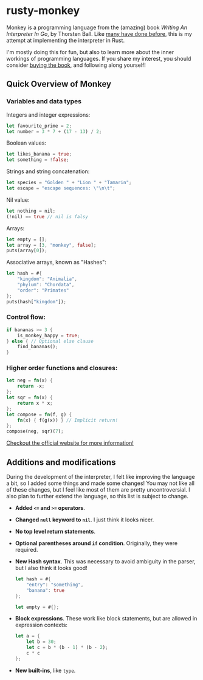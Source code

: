 # rusty-monkey
Monkey is a programming language from the (amazing) book _Writing An Interpreter In Go_, by Thorsten Ball. Like [many have done before](https://github.com/search?q=monkey+rust), this is my attempt at implementing the interpreter in Rust.

I'm mostly doing this for fun, but also to learn more about the inner workings of programming languages. If you share my interest, you should consider [buying the book](https://interpreterbook.com), and following along yourself!

## Quick Overview of Monkey
### Variables and data types
Integers and integer expressions:
```rs
let favourite_prime = 2;
let number = 3 * 7 + (17 - 13) / 2;
```

Boolean values:
```rs
let likes_banana = true;
let something = !false;
```

Strings and string concatenation:
```rs
let species = "Golden " + "Lion " + "Tamarin";
let escape = "escape sequences: \"\n\t";
```

Nil value:
```rs
let nothing = nil;
(!nil) == true // nil is falsy
```

Arrays:
```rs
let empty = [];
let array = [3, "monkey", false];
puts(array[0]);
```

Associative arrays, known as "Hashes":
```rs
let hash = #{
    "kingdom": "Animalia",
    "phylum": "Chordata",
    "order": "Primates"
};
puts(hash["kingdom"]);
```

### Control flow:
```rs
if bananas >= 3 {
    is_monkey_happy = true;
} else { // Optional else clause
    find_bananas();
}
```

### Higher order functions and closures:
```rs
let neg = fn(x) {
    return -x;
};
let sqr = fn(x) {
    return x * x;
};
let compose = fn(f, g) {
    fn(x) { f(g(x)) } // Implicit return!
};
compose(neg, sqr)(7);
```

[Checkout the official website for more information!](https://monkeylang.org/)

## Additions and modifications
During the development of the interpreter, I felt like improving the language a bit, so I added some things and made some changes! You may not like all of these changes, but I feel like most of them are pretty uncontroversial. I also plan to further extend the language, so this list is subject to change.

- **Added `<=` and `>=` operators**.

- **Changed `null` keyword to `nil`**. I just think it looks nicer.

- **No top level return statements**.

- **Optional parentheses around `if` condition**. Originally, they were required.

- **New Hash syntax**. This was necessary to avoid ambiguity in the parser, but I also think it looks good!
    ```rs
    let hash = #{
        "entry": "something",
        "banana": true
    };

    let empty = #{};
    ```

- **Block expressions**. These work like block statements, but are allowed in expression contexts:
    ```rs
    let a = {
        let b = 30;
        let c = b * (b - 1) * (b - 2);
        c * c
    };
    ```

- **New built-ins**, like `type`.
